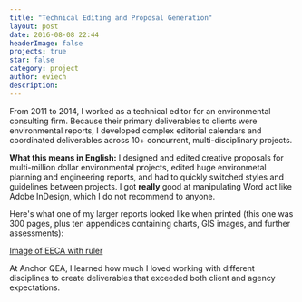 ```yaml
---
title: "Technical Editing and Proposal Generation"
layout: post
date: 2016-08-08 22:44
headerImage: false
projects: true
star: false
category: project
author: eviech
description: 
---
```

From 2011 to 2014, I worked as a technical editor for an environmental consulting firm. Because their primary deliverables to clients were environmental reports, I developed complex editorial calendars and coordinated deliverables across 10+ concurrent, multi-disciplinary projects. 

**What this means in English:** I designed and edited creative proposals for multi-million dollar environmental projects, edited huge environmetal planning and engineering reports, and had to quickly switched styles and guidelines between projects. I got **really** good at manipulating Word act like Adobe InDesign, which I do not recommend to anyone.

Here's what one of my larger reports looked like when printed (this one was 300 pages, plus ten appendices containing charts, GIS images, and further assessments):

[Image of EECA with ruler](assets/images/EECA.jpg)

At Anchor QEA, I learned how much I loved working with different disciplines to create deliverables that exceeded both client and agency expectations. 




